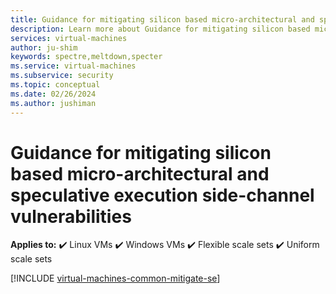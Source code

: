 ```yaml
---
title: Guidance for mitigating silicon based micro-architectural and speculative execution side-channel vulnerabilities
description: Learn more about Guidance for mitigating silicon based micro-architectural and speculative execution side-channel vulnerabilities in Azure.
services: virtual-machines
author: ju-shim
keywords: spectre,meltdown,specter
ms.service: virtual-machines
ms.subservice: security
ms.topic: conceptual
ms.date: 02/26/2024
ms.author: jushiman
---
```


# Guidance for mitigating silicon based micro-architectural and speculative execution side-channel vulnerabilities

**Applies to:** :heavy_check_mark: Linux VMs :heavy_check_mark: Windows VMs :heavy_check_mark: Flexible scale sets :heavy_check_mark: Uniform scale sets

[!INCLUDE [virtual-machines-common-mitigate-se](../../includes/virtual-machines-common-mitigate-se.md)]
